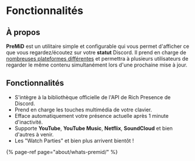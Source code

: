 # Fonctionnalités

## À propos

**PreMiD** est un utilitaire simple et configurable qui vous permet d'afficher ce que vous regardez/écoutez sur votre **statut** Discord. Il prend en charge de [nombreuses plateformes différentes](support/services.md) et permettra à plusieurs utilisateurs de regarder le même contenu simultanément lors d'une prochaine mise à jour.

## Fonctionnalités

* S'intègre à la bibliothèque officielle de l'API de Rich Presence de Discord.
* Prend en charge les touches multimédia de votre clavier.
* Efface automatiquement votre présence actuelle après 1 minute d'inactivité.
* Supporte **YouTube**, **YouTube Music**, **Netflix**, **SoundCloud** et bien d'autres à venir.
* Les "Watch Parties" et bien plus arrivent bientôt !

{% page-ref page="about/whats-premid/" %}

